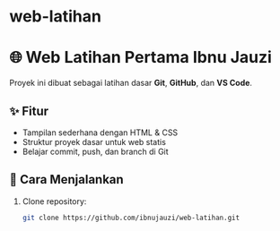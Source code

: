# web-latihan
# 🌐 Web Latihan Pertama Ibnu Jauzi

Proyek ini dibuat sebagai latihan dasar **Git**, **GitHub**, dan **VS Code**.

## ✨ Fitur
- Tampilan sederhana dengan HTML & CSS
- Struktur proyek dasar untuk web statis
- Belajar commit, push, dan branch di Git

## 🚀 Cara Menjalankan
1. Clone repository:
   ```bash
   git clone https://github.com/ibnujauzi/web-latihan.git

